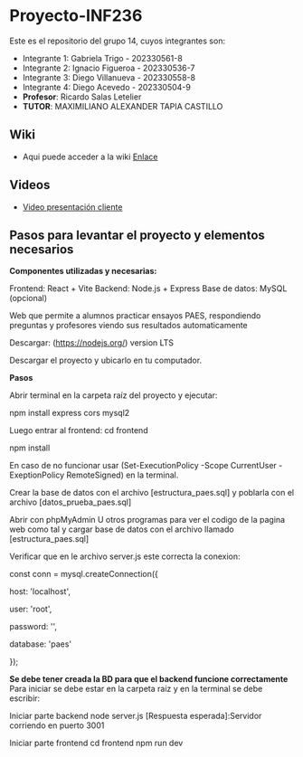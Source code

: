 # Proyecto-INF236
Este es el repositorio del grupo 14, cuyos integrantes son:

* Integrante 1: Gabriela Trigo - 202330561-8
* Integrante 2: Ignacio Figueroa - 202330536-7
* Integrante 3: Diego Villanueva - 202330558-8
* Integrante 4: Diego Acevedo - 202330504-9
* **Profesor**: Ricardo Salas Letelier
* **TUTOR**: MAXIMILIANO ALEXANDER TAPIA CASTILLO

## Wiki
* Aqui puede acceder a la wiki [Enlace](https://gitlab.com/Diego_Villanueva/grupo14-2025-proyinf/-/wikis/home)

## Videos
* [Video presentación cliente](https://aula.usm.cl/mod/resource/view.php?id=6322574)

## Pasos para levantar el proyecto y elementos necesarios
**Componentes utilizadas y necesarias:**

Frontend: React + Vite
Backend: Node.js + Express
Base de datos: MySQL (opcional)

Web que permite a alumnos practicar ensayos PAES, respondiendo preguntas y profesores viendo sus resultados automaticamente

Descargar: (https://nodejs.org/) version LTS

Descargar el proyecto y ubicarlo en tu computador.

**Pasos**

Abrir terminal en la carpeta raíz del proyecto y ejecutar:

npm install express cors mysql2

Luego entrar al frontend: cd frontend

npm install

En caso de no funcionar usar (Set-ExecutionPolicy -Scope CurrentUser -ExeptionPolicy RemoteSigned) en la terminal.

Crear la base de datos con el archivo [estructura_paes.sql] y poblarla con el archivo [datos_prueba_paes.sql]

Abrir con phpMyAdmin U otros programas para ver el codigo de la pagina web como tal y cargar base de datos con el archivo llamado [estructura_paes.sql]

Verificar que en le archivo server.js este correcta la conexion:

const conn = mysql.createConnection({

  host: 'localhost',

  user: 'root',

  password: '',

  database: 'paes'

});

**Se debe tener creada la BD para que el backend funcione correctamente**
Para iniciar se debe estar en la carpeta raiz y en la terminal se debe escribir:

Iniciar parte backend
node server.js
[Respuesta esperada]:Servidor corriendo en puerto 3001

Iniciar parte frontend
cd frontend
npm run dev